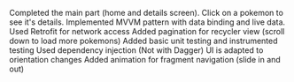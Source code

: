 Completed the main part (home and details screen). Click on a pokemon to see it's details.
Implemented MVVM pattern with data binding and live data. 
Used Retrofit for network access
Added pagination for recycler view (scroll down to load more pokemons)
Added basic unit testing and instrumented testing 
Used dependency injection (Not with Dagger)
UI is adapted to orientation changes
Added animation for fragment navigation (slide in and out)
